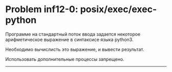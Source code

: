 **Problem inf12-0: posix/exec/exec-python**
=============================================

Программе на стандартный поток ввода задается некоторое арифметическое выражение в синтаксисе языка python3.

Необходимо вычислисть это выражение, и вывести результат.

Использовать дополнительные процессы запрещено.

***
